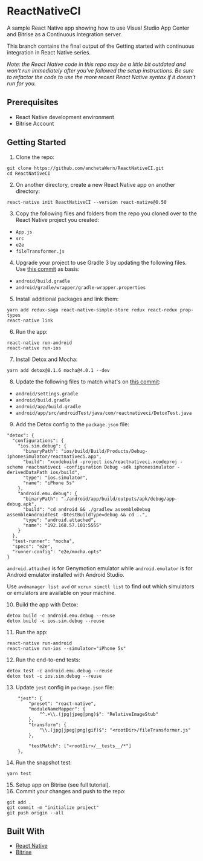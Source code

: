 # ReactNativeCI

A sample React Native app showing how to use Visual Studio App Center and Bitrise as a Continuous Integration server.

This branch contains the final output of the Getting started with continuous integration in React Native series.

_Note: the React Native code in this repo may be a little bit outdated and won't run immediately after you've followed the setup instructions. Be sure to refactor the code to use the more recent React Native syntax if it doesn't run for you._

## Prerequisites

-   React Native development environment
-   Bitrise Account

## Getting Started

1.  Clone the repo:

```
git clone https://github.com/anchetaWern/ReactNativeCI.git
cd ReactNativeCI
```

2.  On another directory, create a new React Native app on another directory:

```
react-native init ReactNativeCI --version react-native@0.50
```

3. Copy the following files and folders from the repo you cloned over to the React Native project you created:

  - `App.js`
  - `src`
  - `e2e`
  - `fileTransformer.js`

4. Upgrade your project to use Gradle 3 by updating the following files. Use [this commit](https://github.com/anchetaWern/ReactNativeCI/commit/0a5a6570154a1b8ae78881eaf48f99b76043de57) as basis:

- `android/build.gradle`
- `android/gradle/wrapper/gradle-wrapper.properties`

5. Install additional packages and link them:

```
yarn add redux-saga react-native-simple-store redux react-redux prop-types
react-native link
```

6. Run the app:

```
react-native run-android
react-native run-ios
```

7. Install Detox and Mocha:

```
yarn add detox@8.1.6 mocha@4.0.1 --dev
```

8. Update the following files to match what's on [this commit](https://github.com/anchetaWern/ReactNativeCI/commit/2eabf21e8ec78c23657bf84baa2266e2e90b0768):

- `android/settings.gradle`
- `android/build.gradle`
- `android/app/build.gradle`
- `android/app/src/androidTest/java/com/reactnativeci/DetoxTest.java`

9. Add the Detox config to the `package.json` file:

```
"detox": {
  "configurations": {
    "ios.sim.debug": {
      "binaryPath": "ios/build/Build/Products/Debug-iphonesimulator/reactnativeci.app",
      "build": "xcodebuild -project ios/reactnativeci.xcodeproj -scheme reactnativeci -configuration Debug -sdk iphonesimulator -derivedDataPath ios/build",
      "type": "ios.simulator",
      "name": "iPhone 5s"
    },
    "android.emu.debug": {
      "binaryPath": "./android/app/build/outputs/apk/debug/app-debug.apk",
      "build": "cd android && ./gradlew assembleDebug assembleAndroidTest -DtestBuildType=debug && cd ..",
      "type": "android.attached",
      "name": "192.168.57.101:5555" 
    }
  },
  "test-runner": "mocha",
  "specs": "e2e",
  "runner-config": "e2e/mocha.opts"
}
```

`android.attached` is for Genymotion emulator while `android.emulator` is for Android emulator installed with Android Studio.

Use `avdmanager list avd` or `xcrun simctl list` to find out which simulators or emulators are available on your machine.

10. Build the app with Detox:

```
detox build -c android.emu.debug --reuse
detox build -c ios.sim.debug --reuse
```

11. Run the app:

```
react-native run-android
react-native run-ios --simulator="iPhone 5s"
```

12. Run the end-to-end tests:

```
detox test -c android.emu.debug --reuse
detox test -c ios.sim.debug --reuse
```

13. Update `jest` config in `package.json` file:

```
	"jest": {
		"preset": "react-native",
		"moduleNameMapper": {
			"^.+\\.(jpg|jpeg|png)$": "RelativeImageStub"
		},
		"transform": {
			"\\.(jpg|jpeg|png|gif)$": "<rootDir>/fileTransformer.js"
		},

		"testMatch": ["<rootDir>/__tests__/*"]
	},
```

14. Run the snapshot test:

```
yarn test
```

15. Setup app on Bitrise (see full tutorial).
16. Commit your changes and push to the repo:

```
git add .
git commit -m "initialize project"
git push origin --all
```

## Built With

-   [React Native](https://facebook.github.io/react-native/)
-   [Bitrise](https://www.bitrise.io/)

